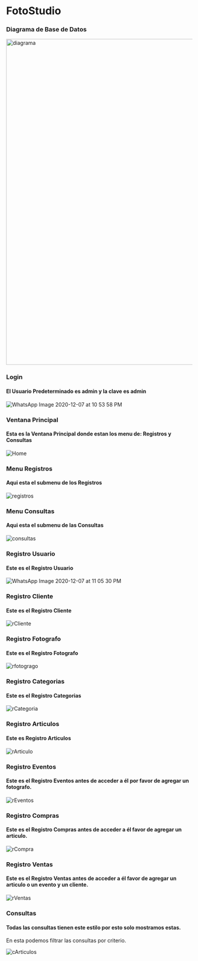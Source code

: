 # FotoStudio

### Diagrama de Base de Datos
<img width="881" alt="diagrama" src="https://user-images.githubusercontent.com/59875640/101432052-862e2b80-38de-11eb-8116-513168afb9fd.png">

### Login
#### El Usuario Predeterminado es admin y la clave es admin
![WhatsApp Image 2020-12-07 at 10 53 58 PM](https://user-images.githubusercontent.com/59875640/101432746-cc37bf00-38df-11eb-8eed-64803abf696a.jpeg)


### Ventana Principal
#### Esta es la Ventana Principal donde estan los menu de: Registros y Consultas
![Home](https://user-images.githubusercontent.com/59875640/101432361-140a1680-38df-11eb-94a1-da9230149b32.PNG)

### Menu Registros
#### Aqui esta el submenu de los Registros

![registros](https://user-images.githubusercontent.com/59875640/101432991-4405e980-38e0-11eb-8ed5-84e4e40d316f.PNG)

### Menu Consultas
#### Aqui esta el submenu de las Consultas
![consultas](https://user-images.githubusercontent.com/59875640/101433070-6ac42000-38e0-11eb-94bc-b11a70c4708c.PNG)
 
 ### Registro Usuario
 #### Este es el Registro Usuario
 
 ![WhatsApp Image 2020-12-07 at 11 05 30 PM](https://user-images.githubusercontent.com/59875640/101434560-26854f80-38e1-11eb-8165-36c11a68acc4.jpeg)

 
 ### Registro Cliente
 #### Este es el Registro Cliente
 
 ![rCliente](https://user-images.githubusercontent.com/59875640/101433640-dc9c6980-38e0-11eb-9340-eb577c9852eb.PNG)

### Registro Fotografo
#### Este es el Registro Fotografo
![rfotogrago](https://user-images.githubusercontent.com/59875640/101434761-8aa81380-38e1-11eb-8d93-075ef90c24fe.PNG)

### Registro Categorias
#### Este es el Registro Categorias

![rCategoria](https://user-images.githubusercontent.com/59875640/101434870-bf1bcf80-38e1-11eb-895e-7bcb20eb15b4.PNG)

### Registro Articulos
#### Este es Registro Articulos

![rArticulo](https://user-images.githubusercontent.com/59875640/101435052-073af200-38e2-11eb-84ea-152f0dec1d82.PNG)

### Registro Eventos
#### Este es el Registro Eventos antes de acceder a él por favor de agregar un fotografo.
![rEventos](https://user-images.githubusercontent.com/59875640/101435205-508b4180-38e2-11eb-879e-4e236a67cfc1.PNG)


### Registro Compras
#### Este es el Registro Compras antes de acceder a él favor de agregar un articulo.

![rCompra](https://user-images.githubusercontent.com/59875640/101435471-c7c0d580-38e2-11eb-8c29-fe5aa93ffdce.PNG)


### Registro Ventas
#### Este es el Registro Ventas antes de acceder a él favor de agregar un articulo o un evento y un cliente.


![rVentas](https://user-images.githubusercontent.com/59875640/101435525-de672c80-38e2-11eb-9b8f-39218b2eafd4.PNG)


### Consultas
#### Todas las consultas tienen este estilo por esto solo mostramos estas.

En esta podemos filtrar las consultas por criterio.

![cArticulos](https://user-images.githubusercontent.com/59875640/101435631-0eaecb00-38e3-11eb-87b6-8a5b90e1b17d.PNG)
